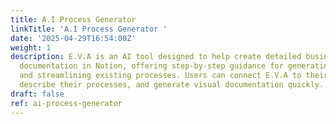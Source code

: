 ```yaml
---
title: A.I Process Generator
linkTitle: 'A.I Process Generator '
date: '2025-04-29T16:54:00Z'
weight: 1
description: E.V.A is an AI tool designed to help create detailed business process
  documentation in Notion, offering step-by-step guidance for generating templates
  and streamlining existing processes. Users can connect E.V.A to their Notion app,
  describe their processes, and generate visual documentation quickly.
draft: false
ref: ai-process-generator
---
```


